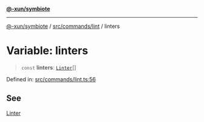 [**@-xun/symbiote**](../../../../README.md)

***

[@-xun/symbiote](../../../../README.md) / [src/commands/lint](../README.md) / linters

# Variable: linters

> `const` **linters**: [`Linter`](../enumerations/Linter.md)[]

Defined in: [src/commands/lint.ts:56](https://github.com/Xunnamius/symbiote/blob/15d3444639e5919af49429f7c60a387a77f22b82/src/commands/lint.ts#L56)

## See

[Linter](../enumerations/Linter.md)

